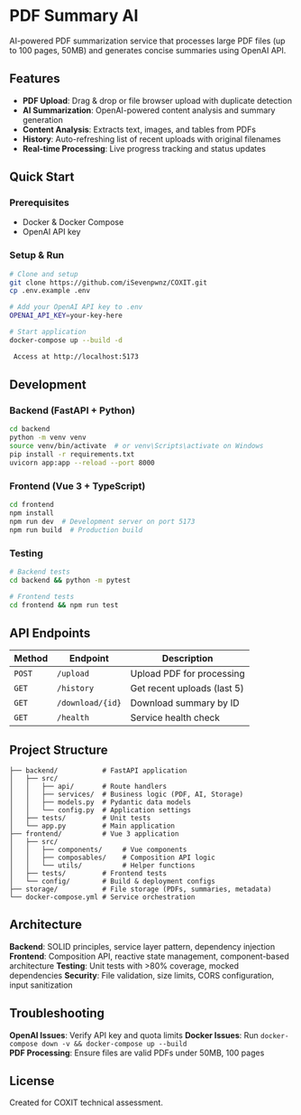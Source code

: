 # PDF Summary AI

AI-powered PDF summarization service that processes large PDF files (up to 100 pages, 50MB) and generates concise summaries using OpenAI API.

## Features

- **PDF Upload**: Drag & drop or file browser upload with duplicate detection
- **AI Summarization**: OpenAI-powered content analysis and summary generation
- **Content Analysis**: Extracts text, images, and tables from PDFs
- **History**: Auto-refreshing list of recent uploads with original filenames
- **Real-time Processing**: Live progress tracking and status updates

## Quick Start

### Prerequisites

- Docker & Docker Compose
- OpenAI API key

### Setup & Run

```bash
# Clone and setup
git clone https://github.com/iSevenpwnz/COXIT.git
cp .env.example .env

# Add your OpenAI API key to .env
OPENAI_API_KEY=your-key-here

# Start application
docker-compose up --build -d

 Access at http://localhost:5173
```

## Development

### Backend (FastAPI + Python)

```bash
cd backend
python -m venv venv
source venv/bin/activate  # or venv\Scripts\activate on Windows
pip install -r requirements.txt
uvicorn app:app --reload --port 8000
```

### Frontend (Vue 3 + TypeScript)

```bash
cd frontend
npm install
npm run dev  # Development server on port 5173
npm run build  # Production build
```

### Testing

```bash
# Backend tests
cd backend && python -m pytest

# Frontend tests
cd frontend && npm run test
```

## API Endpoints

| Method | Endpoint         | Description                 |
| ------ | ---------------- | --------------------------- |
| `POST` | `/upload`        | Upload PDF for processing   |
| `GET`  | `/history`       | Get recent uploads (last 5) |
| `GET`  | `/download/{id}` | Download summary by ID      |
| `GET`  | `/health`        | Service health check        |

## Project Structure

```
├── backend/           # FastAPI application
│   ├── src/
│   │   ├── api/       # Route handlers
│   │   ├── services/  # Business logic (PDF, AI, Storage)
│   │   ├── models.py  # Pydantic data models
│   │   └── config.py  # Application settings
│   ├── tests/         # Unit tests
│   └── app.py         # Main application
├── frontend/          # Vue 3 application
│   ├── src/
│   │   ├── components/     # Vue components
│   │   ├── composables/    # Composition API logic
│   │   └── utils/          # Helper functions
│   ├── tests/         # Frontend tests
│   └── config/        # Build & deployment configs
├── storage/           # File storage (PDFs, summaries, metadata)
└── docker-compose.yml # Service orchestration
```

## Architecture

**Backend**: SOLID principles, service layer pattern, dependency injection
**Frontend**: Composition API, reactive state management, component-based architecture
**Testing**: Unit tests with >80% coverage, mocked dependencies
**Security**: File validation, size limits, CORS configuration, input sanitization

## Troubleshooting

**OpenAI Issues**: Verify API key and quota limits
**Docker Issues**: Run `docker-compose down -v && docker-compose up --build`  
**PDF Processing**: Ensure files are valid PDFs under 50MB, 100 pages

## License

Created for COXIT technical assessment.
